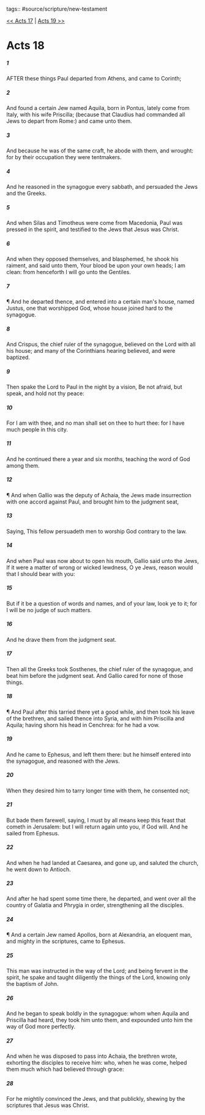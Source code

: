 tags:: #source/scripture/new-testament

[<< Acts 17](/New_Testament/05_Acts/Acts_17.md) | [Acts 19 >>](/New_Testament/05_Acts/Acts_19.md)

# Acts 18

##### 1

AFTER these things Paul departed from Athens, and came to Corinth;

##### 2

And found a certain Jew named Aquila, born in Pontus, lately come from Italy, with his wife Priscilla; (because that Claudius had commanded all Jews to depart from Rome:) and came unto them.

##### 3

And because he was of the same craft, he abode with them, and wrought: for by their occupation they were tentmakers.

##### 4

And he reasoned in the synagogue every sabbath, and persuaded the Jews and the Greeks.

##### 5

And when Silas and Timotheus were come from Macedonia, Paul was pressed in the spirit, and testified to the Jews that Jesus was Christ.

##### 6

And when they opposed themselves, and blasphemed, he shook his raiment, and said unto them, Your blood be upon your own heads; I am clean: from henceforth I will go unto the Gentiles.

##### 7

¶ And he departed thence, and entered into a certain man's house, named Justus, one that worshipped God, whose house joined hard to the synagogue.

##### 8

And Crispus, the chief ruler of the synagogue, believed on the Lord with all his house; and many of the Corinthians hearing believed, and were baptized.

##### 9

Then spake the Lord to Paul in the night by a vision, Be not afraid, but speak, and hold not thy peace:

##### 10

For I am with thee, and no man shall set on thee to hurt thee: for I have much people in this city.

##### 11

And he continued there a year and six months, teaching the word of God among them.

##### 12

¶ And when Gallio was the deputy of Achaia, the Jews made insurrection with one accord against Paul, and brought him to the judgment seat,

##### 13

Saying, This fellow persuadeth men to worship God contrary to the law.

##### 14

And when Paul was now about to open his mouth, Gallio said unto the Jews, If it were a matter of wrong or wicked lewdness, O ye Jews, reason would that I should bear with you:

##### 15

But if it be a question of words and names, and of your law, look ye to it; for I will be no judge of such matters.

##### 16

And he drave them from the judgment seat.

##### 17

Then all the Greeks took Sosthenes, the chief ruler of the synagogue, and beat him before the judgment seat. And Gallio cared for none of those things.

##### 18

¶ And Paul after this tarried there yet a good while, and then took his leave of the brethren, and sailed thence into Syria, and with him Priscilla and Aquila; having shorn his head in Cenchrea: for he had a vow.

##### 19

And he came to Ephesus, and left them there: but he himself entered into the synagogue, and reasoned with the Jews.

##### 20

When they desired him to tarry longer time with them, he consented not;

##### 21

But bade them farewell, saying, I must by all means keep this feast that cometh in Jerusalem: but I will return again unto you, if God will. And he sailed from Ephesus.

##### 22

And when he had landed at Caesarea, and gone up, and saluted the church, he went down to Antioch.

##### 23

And after he had spent some time there, he departed, and went over all the country of Galatia and Phrygia in order, strengthening all the disciples.

##### 24

¶ And a certain Jew named Apollos, born at Alexandria, an eloquent man, and mighty in the scriptures, came to Ephesus.

##### 25

This man was instructed in the way of the Lord; and being fervent in the spirit, he spake and taught diligently the things of the Lord, knowing only the baptism of John.

##### 26

And he began to speak boldly in the synagogue: whom when Aquila and Priscilla had heard, they took him unto them, and expounded unto him the way of God more perfectly.

##### 27

And when he was disposed to pass into Achaia, the brethren wrote, exhorting the disciples to receive him: who, when he was come, helped them much which had believed through grace:

##### 28

For he mightily convinced the Jews, and that publickly, shewing by the scriptures that Jesus was Christ.
